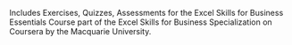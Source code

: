 Includes Exercises, Quizzes, Assessments for the Excel Skills for Business Essentials Course part of the Excel Skills for Business  Specialization on Coursera by the Macquarie University.
